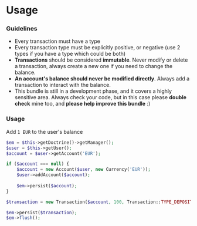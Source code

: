 # Usage

### Guidelines
- Every transaction must have a type
- Every transaction type must be explicitly positive, or negative (use 2 types if you have a type which could be both)
- **Transactions** should be considered **immutable**.
Never modify or delete a transaction, always create a new one if you need to change the balance.
- **An account's balance should never be modified directly**.
Always add a transaction to interact with the balance.
- This bundle is still in a development phase, and it covers a highly sensitive area.
Always check your code, but in this case please **double check** mine too, and **please help improve this bundle** :)

### Usage
Add `1 EUR` to the user's balance

```php
$em = $this->getDoctrine()->getManager();
$user = $this->getUser();
$account = $user->getAccount('EUR');

if ($account === null) {
    $account = new Account($user, new Currency('EUR'));
    $user->addAccount($account);
    
    $em->persist($account);
}

$transaction = new Transaction($account, 100, Transaction::TYPE_DEPOSIT);

$em->persist($transaction);
$em->flush();
```
